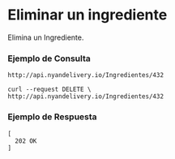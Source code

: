 # Eliminar un ingrediente
Elimina un Ingrediente.

### Ejemplo de Consulta
```
http://api.nyandelivery.io/Ingredientes/432
```

```
curl --request DELETE \
http://api.nyandelivery.io/Ingredientes/432
```

### Ejemplo de Respuesta

```
[
  202 OK
]
```